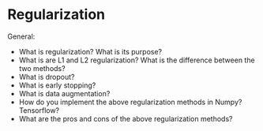 # Regularization


General:

* What is regularization? What is its purpose?
* What is are L1 and L2 regularization? What is the difference between the two methods?
* What is dropout?
* What is early stopping?
* What is data augmentation?
* How do you implement the above regularization methods in Numpy? Tensorflow?
* What are the pros and cons of the above regularization methods?